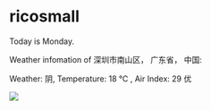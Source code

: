 # ricosmall

Today is Monday.

Weather infomation of 深圳市南山区， 广东省， 中国: 

Weather: 阴, Temperature: 18 ℃ , Air Index: 29 优

<img src="https://github-readme-stats.vercel.app/api?username=ricosmall&show_icons=true" />
